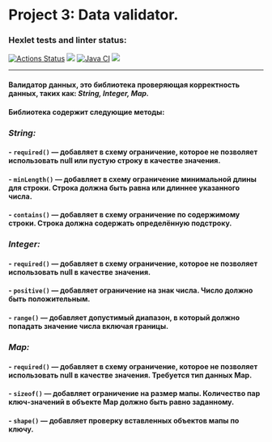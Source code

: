# Project 3: Data validator.

### Hexlet tests and linter status:
[![Actions Status](https://github.com/salvadorrus/java-project-78/actions/workflows/hexlet-check.yml/badge.svg)](https://github.com/salvadorrus/java-project-78/actions)
<a href="https://codeclimate.com/github/salvadorrus/java-project-78/maintainability"><img src="https://api.codeclimate.com/v1/badges/28a7aa200b503ae0e9d6/maintainability" /></a>
[![Java CI](https://github.com/salvadorrus/java-project-78/actions/workflows/main.yml/badge.svg)](https://github.com/salvadorrus/java-project-78/actions/workflows/main.yml)
<a href="https://codeclimate.com/github/salvadorrus/java-project-78/test_coverage"><img src="https://api.codeclimate.com/v1/badges/28a7aa200b503ae0e9d6/test_coverage" /></a>
 ____
 
#### Валидатор данных, это библиотека проверяющая корректность данных, таких как: ***String, Integer, Map.***
#### Библиотека содержит следующие методы:
### ***String:***
#### - `required()` — добавляет в схему ограничение, которое не позволяет использовать null или пустую строку в качестве значения.
#### - `minLength()` — добавляет в схему ограничение минимальной длины для строки. Строка должна быть равна или длиннее указанного числа.
#### - `contains()` — добавляет в схему ограничение по содержимому строки. Строка должна содержать определённую подстроку.

### ***Integer:***
#### - `required()` — добавляет в схему ограничение, которое не позволяет использовать null в качестве значения.
#### - `positive()` — добавляет ограничение на знак числа. Число должно быть положительным.
#### - `range()` — добавляет допустимый диапазон, в который должно попадать значение числа включая границы.

### ***Map:***
#### - `required()` — добавляет в схему ограничение, которое не позволяет использовать null в качестве значения. Требуется тип данных Map.
#### - `sizeof()` — добавляет ограничение на размер мапы. Количество пар ключ-значений в объекте Map должно быть равно заданному.
#### - `shape()` — добавляет проверку вставленных объектов мапы по ключу.